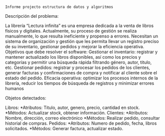                                                                     Informe projecto estructura de datos y algoritmos

Descripción del problema:

La librería “Lectura infinita” es una empresa dedicada a la venta de libros físicos y digitales. Actualmente, su proceso de gestión se realiza manualmente, lo que resulta ineficiente y propenso a errores. Necesitan un sistema de organización y gestión que les permita llevar un registro preciso de su inventario, gestionar pedidos y mejorar la eficiencia operativa.
Objetivos que debe resolver el software:
Gestionar el inventario: registrar y mantener actualizado los libros disponibles, así como los precios y categorías y permitir una búsqueda rápida filtrando género, autor, titulo, etc.
Gestionar pedidos: registrar y procesar los pedidos de los clientes, generar facturas y confirmaciones de compra y notificar al cliente sobre el estado del pedido.
Eficacia operativa: optimizar los procesos internos de la librería, reducir los tiempos de búsqueda de registros y minimizar errores humanos

Objetos detectados:

Libros:
*Atributos: Titulo, autor, genero, precio, cantidad en stock.
*Métodos: Actualizar stock, obtener información.
Clientes:
*Atributos: Nombre, dirección, correo electrónico
*Métodos: Realizar pedido, consultar historial de compras.
Pedidos:
*Atributos: Numero de pedido, fecha, libros solicitados.
*Métodos: Generar factura, actualizar estado.

